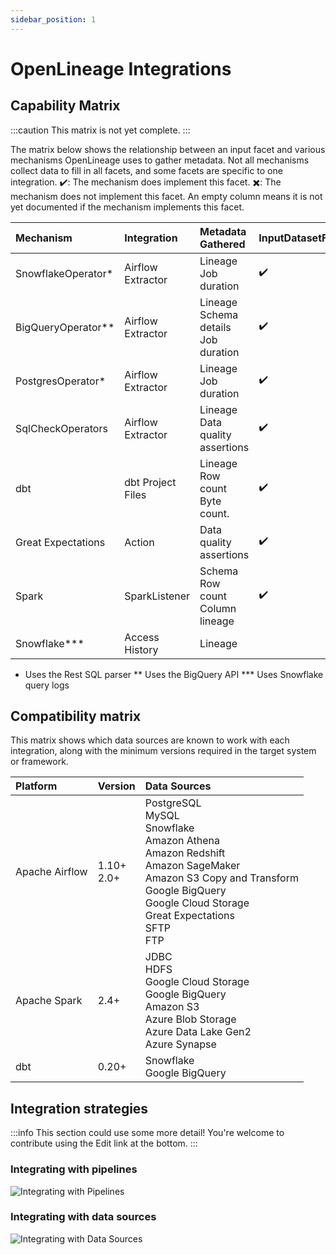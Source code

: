```yaml
---
sidebar_position: 1
---
```


# OpenLineage Integrations

## Capability Matrix

:::caution
This matrix is not yet complete.
:::

The matrix below shows the relationship between an input facet and various mechanisms OpenLineage uses to gather metadata. Not all mechanisms collect data to fill in all facets, and some facets are specific to one integration.
✔️: The mechanism does implement this facet.
✖️: The mechanism does not implement this facet.
An empty column means it is not yet documented if the mechanism implements this facet.

| Mechanism          | Integration       | Metadata Gathered                             | InputDatasetFacet | OutputDatasetFacet | SqlJobFacet | SchemaDatasetFacet | DataSourceDatasetFacet | DataQualityMetricsInputDatasetFacet | DataQualityAssertionsDatasetFacet | SourceCodeJobFacet | ExternalQueryRunFacet | DocumentationDatasetFacet | SourceCodeLocationJobFacet | DocumentationJobFacet | ParentRunFacet |
|:-------------------|:------------------|:----------------------------------------------|:------------------|:-------------------|:------------|:-------------------|:-----------------------|:------------------------------------|:----------------------------------|:-------------------|:----------------------|:--------------------------|:---------------------------|:----------------------|:---------------|
| SnowflakeOperator* | Airflow Extractor | Lineage<br />Job duration                     | ✔️                 | ✔️                  | ✔️           | ✔️                  | ✔️                      | ✖️                                   | ✖️                                 |                    |                       |                           |                            |                       |                |
| BigQueryOperator** | Airflow Extractor | Lineage<br />Schema details<br />Job duration | ✔️                 | ✔️                  |             | ✔️                  |                        |                                     |                                   |                    |                       |                           |                            |                       |                |
| PostgresOperator*  | Airflow Extractor | Lineage<br />Job duration                     | ✔️                 | ✔️                  | ✔️           | ✔️                  | ✔️                      |                                     |                                   |                    |                       |                           |                            |                       |                |
| SqlCheckOperators  | Airflow Extractor | Lineage<br />Data quality assertions          | ✔️                 | ✖️                  | ✔️           | ✔️                  | ✔️                      | ✔️                                   | ✔️                                 |                    |                       |                           |                            |                       |                |
| dbt                | dbt Project Files | Lineage<br />Row count<br />Byte count.       | ✔️                 |                    |             |                    |                        |                                     |                                   |                    |                       |                           |                            |                       |                |
| Great Expectations | Action            | Data quality assertions                       | ✔️                 |                    |             |                    |                        | ✔️                                   | ✔️                                 |                    |                       |                           |                            |                       |                |
| Spark              | SparkListener     | Schema<br />Row count<br /> Column lineage    | ✔️                 |                    |             |                    |                        |                                     |                                   |                    |                       |                           |                            |                       |                |
| Snowflake***       | Access History    | Lineage                                       |                   |                    |             |                    |                        |                                     |                                   |                    |                       |                           |                            |                       |                |

* Uses the Rest SQL parser
** Uses the BigQuery API
*** Uses Snowflake query logs

## Compatibility matrix

This matrix shows which data sources are known to work with each integration, along with the minimum versions required in the target system or framework.

| Platform	| Version	| Data Sources |
|:-------------------|:-------------------------------|:-----------------------------------------------------------------------------------------------------------------------------------------------------------------------------------|
| Apache Airflow     | 1.10+<br />2.0+                | PostgreSQL<br />MySQL<br />Snowflake<br />Amazon Athena<br />Amazon Redshift<br />Amazon SageMaker<br />Amazon S3 Copy and Transform<br />Google BigQuery<br />Google Cloud Storage<br />Great Expectations<br />SFTP<br />FTP      |
| Apache Spark | 2.4+ | JDBC<br />HDFS<br />Google Cloud Storage<br />Google BigQuery<br />Amazon S3<br />Azure Blob Storage<br />Azure Data Lake Gen2<br />Azure Synapse |
| dbt | 0.20+ | Snowflake<br /> Google BigQuery |

## Integration strategies

:::info
This section could use some more detail! You're welcome to contribute using the Edit link at the bottom.
:::

### Integrating with pipelines

![Integrating with Pipelines](integrate-pipelines.svg)

### Integrating with data sources

![Integrating with Data Sources](integrate-datasources.svg)
